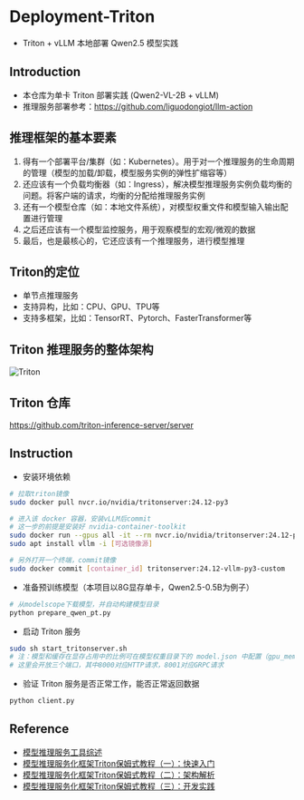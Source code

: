 # Deployment-Triton
- Triton + vLLM 本地部署 Qwen2.5 模型实践
## Introduction
- 本仓库为单卡 Triton 部署实践 (Qwen2-VL-2B + vLLM)
- 推理服务部署参考：https://github.com/liguodongiot/llm-action

## 推理框架的基本要素
1. 得有一个部署平台/集群（如：Kubernetes）。用于对一个推理服务的生命周期的管理（模型的加载/卸载，模型服务实例的弹性扩缩容等）
2. 还应该有一个负载均衡器（如：Ingress），解决模型推理服务实例负载均衡的问题。将客户端的请求，均衡的分配给推理服务实例
3. 还有一个模型仓库（如：本地文件系统），对模型权重文件和模型输入输出配置进行管理
4. 之后还应该有一个模型监控服务，用于观察模型的宏观/微观的数据
5. 最后，也是最核心的，它还应该有一个推理服务，进行模型推理

## Triton的定位
- 单节点推理服务
- 支持异构，比如：CPU、GPU、TPU等
- 支持多框架，比如：TensorRT、Pytorch、FasterTransformer等

## Triton 推理服务的整体架构
![Triton](https://pica.zhimg.com/v2-625bf16c17f968303deeecdccd292134_1440w.jpg)

## Triton 仓库
https://github.com/triton-inference-server/server

## Instruction
- 安装环境依赖
```sh
# 拉取triton镜像
sudo docker pull nvcr.io/nvidia/tritonserver:24.12-py3

# 进入该 docker 容器，安装vLLM后commit
# 这一步的前提是安装好 nvidia-container-toolkit
sudo docker run --gpus all -it --rm nvcr.io/nvidia/tritonserver:24.12-py3 /bin/bash
sudo apt install vllm -i [可选镜像源]

# 另外打开一个终端，commit镜像
sudo docker commit [container_id] tritonserver:24.12-vllm-py3-custom
```

- 准备预训练模型（本项目以8G显存单卡，Qwen2.5-0.5B为例子）
```sh
# 从modelscope下载模型，并自动构建模型目录
python prepare_qwen_pt.py
```

- 启动 Triton 服务
```sh
sudo sh start_tritonserver.sh
# 注：模型和缓存在显存占用中的比例可在模型权重目录下的 model.json 中配置（gpu_memory_utilization）
# 这里会开放三个端口，其中8000对应HTTP请求，8001对应GRPC请求
```

- 验证 Triton 服务是否正常工作，能否正常返回数据
```sh
python client.py
```

## Reference
- [模型推理服务工具综述](https://zhuanlan.zhihu.com/p/721395381)
- [模型推理服务化框架Triton保姆式教程（一）：快速入门](https://zhuanlan.zhihu.com/p/629336492)
- [模型推理服务化框架Triton保姆式教程（二）：架构解析](https://zhuanlan.zhihu.com/p/634143650)
- [模型推理服务化框架Triton保姆式教程（三）：开发实践](https://zhuanlan.zhihu.com/p/634444666)